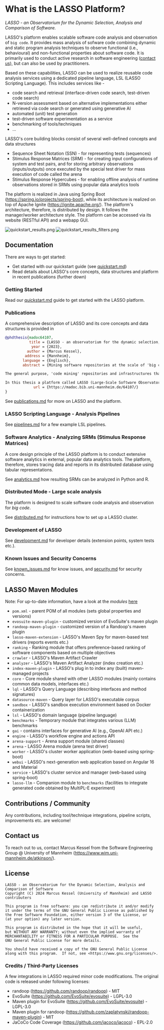 # What is the LASSO Platform?

_LASSO - an Observatorium for the Dynamic Selection, Analysis and Comparison of Software._

LASSO's platform enables scalable software code analysis and observation of `big code`. It provides mass analysis of sofware code combining dynamic and static program analysis techniques to observe functional (i.e., behavioural) and non-functional properties about software code. It is primarily used to conduct active research in software engineering ([contact us](#contact)), but can also be used by practitioners.

Based on these capabilities, LASSO can be used to realize reusable code analysis services using a dedicated pipeline language, LSL (LASSO Scripting Language). This includes services like -

* code search and retrieval (interface-driven code search, test-driven code search)
* N-version assessment based on alternative implementations either retrieved via code search or generated using generative AI
* automated (unit) test generation
* test-driven software experimentation as a service
* benchmarking of tools/techniques
* ...

LASSO's core building blocks consist of several well-defined concepts and data structures

* Sequence Sheet Notation (SSN) - for representing tests (sequences)
* Stimulus Response Matrices (SRM) - for creating input configurations of system and test pairs, and for storing arbitrary observations (inputs/outputs) once executed by the special test driver for mass execution of code called the arena
* Stimulus Response Hypercubes - for enabling offline analysis of runtime observations stored in SRMs using popular data analytics tools

The platform is realized in Java using Spring Boot (https://spring.io/projects/spring-boot), while its architecture is realized on top of Apache Ignite (https://ignite.apache.org/). The platform's architecture, therefore, is distributed by design. It follows the manager/worker architecture style. The platform can be accessed via its website (RESTful API) and a webapp GUI.

![quickstart_results.png](doc%2Fimg%2Fquickstart_results.png)
![quickstart_results_filters.png](doc%2Fimg%2Fquickstart_results_filters.png)
## Documentation

There are ways to get started:

* Get started with our quickstart guide (see [quickstart.md](doc%2Fquickstart.md))
* Read details about LASSO's core concepts, data structures and platform in recent publications (further down)

### Getting Started

Read our [quickstart.md](doc%2Fquickstart.md) guide to get started with the LASSO platform.

### Publications

A comprehensive description of LASSO and its core concepts and data structures is provided in

```bibtex
@phdthesis{madoc64107,
           title = {LASSO - an observatorium for the dynamic selection, analysis and comparison of software},
            year = {2023},
          author = {Marcus Kessel},
         address = {Mannheim},
        language = {Englisch},
        abstract = {Mining software repositories at the scale of 'big code' (i.e., big data) is a challenging activity. As well as finding a suitable software corpus and making it programmatically accessible through an index or database, researchers and practitioners have to establish an efficient analysis infrastructure and precisely define the metrics and data extraction approaches to be applied. Moreover, for analysis results to be generalisable, these tasks have to be applied at a large enough scale to have statistical significance, and if they are to be repeatable, the artefacts need to be carefully maintained and curated over time. Today, however, a lot of this work is still performed by human beings on a case-by-case basis, with the level of effort involved often having a significant negative impact on the generalisability and repeatability of studies, and thus on their overall scientific value.

The general purpose, 'code mining' repositories and infrastructures that have emerged in recent years represent a significant step forward because they automate many software mining tasks at an ultra-large scale and allow researchers and practitioners to focus on defining the questions they would like to explore at an abstract level. However, they are currently limited to static analysis and data extraction techniques, and thus cannot support (i.e., help automate) any studies which involve the execution of software systems. This includes experimental validations of techniques and tools that hypothesise about the behaviour (i.e., semantics) of software, or data analysis and extraction techniques that aim to measure dynamic properties of software.

In this thesis a platform called LASSO (Large-Scale Software Observatorium) is introduced that overcomes this limitation by automating the collection of dynamic (i.e., execution-based) information about software alongside static information. It features a single, ultra-large scale corpus of executable software systems created by amalgamating existing Open Source software repositories and a dedicated DSL for defining abstract selection and analysis pipelines. Its key innovations are integrated capabilities for searching for selecting software systems based on their exhibited behaviour and an 'arena' that allows their responses to software tests to be compared in a purely data-driven way. We call the platform a 'software observatorium' since it is a place where the behaviour of large numbers of software systems can be observed, analysed and compared.},
             url = {https://madoc.bib.uni-mannheim.de/64107/}
}
```

See [publications.md](doc%2Fpublications.md) for more on LASSO and the platform.

### LASSO Scripting Language - Analysis Pipelines

See [pipelines.md](doc%2Fpipelines.md) for a few example LSL pipelines.

### Software Analytics - Analyzing SRMs (Stimulus Response Matrices)

A core design principle of the LASSO platform is to conduct extensive software analytics in external, popular data analytics tools. The platform, therefore, stores tracing data and reports in its distributed database using tabular representations.

See [analytics.md](doc%2Fanalytics.md) how resulting SRMs can be analyzed in Python and R.

### Distributed Mode - Large scale analysis

The platform is designed to scale software code analysis and observation for _big code_.

See [distributed.md](doc%2Fdistributed.md) for instructions how to set up a LASSO cluster.

### Development of LASSO

See [development.md](doc%2Fdevelopment.md) for developer details (extension points, system tests etc.).

### Known Issues and Security Concerns

See [known_issues.md](doc%2Fknown_issues.md) for know issues, and [security.md](doc%2Fsecurity.md) for security concerns. 

## LASSO Maven Modules

Note: For up-to-date information, have a look at the _modules_ [here](./pom.xml)

* `pom.xml` - parent POM of all modules (sets global properties and versions)
* `evosuite-maven-plugin` - customized version of EvoSuite's maven plugin
* `randoop-maven-plugin` - customized version of a Randoop's maven plugin
* `lasso-maven-extension` - LASSO's Maven Spy for maven-based test drivers (reports events etc.)
* `ranking` - Ranking module that offers preference-based ranking of software components based on multiple objectives
* `crawler` - LASSO's Maven Artifact Crawler
* `analyzer` - LASSO's Maven Artifact Analyzer (index creation etc.)
* `index-maven-plugin` - LASSO's plug in to index any (built) maven-managed projects
* `core` - Core module shared with other LASSO modules (mainly contains common data models, interfaces etc.)
* `lql` - LASSO's Query Language (describing interfaces and method signatures)
* `datasource-maven` - Query layer for LASSO's executable corpus
* `sandbox` - LASSO's sandbox execution environment based on Docker containerization
* `lsl` - LASSO's domain language (pipeline language)
* `benchmarks` - Temporary module that integrates various (LLM) benchmarks
* `gai` - contains interfaces for generative AI (e.g., OpenAI API etc.)
* `engine` - LASSO's workflow engine and actions API
* `arena-support` - Arena support module (shared classes)
* `arena` - LASSO Arena module (arena test driver)
* `worker` - LASSO's cluster worker application (web-based using spring-boot)
* `webui` - LASSO's next-generation web application based on Angular 16 and Material
* `service` - LASSO's cluster service and manager (web-based using spring-boot)
* `lasso-llm` - Companion module to `benchmarks` (facilities to integrate generated code obtained by MultiPL-E experiment)

## Contributions / Community

Any contributions, including tool/technique integrations, pipeline scripts, improvements etc. are welcome!

## Contact us

To reach out to us, contact Marcus Kessel from the Software Engineering Group @ University of Mannheim (https://www.wim.uni-mannheim.de/atkinson/).

## License

```
LASSO - an Observatorium for the Dynamic Selection, Analysis and Comparison of Software
Copyright (C) 2024 Marcus Kessel (University of Mannheim) and LASSO contributers

This program is free software: you can redistribute it and/or modify
it under the terms of the GNU General Public License as published by
the Free Software Foundation, either version 3 of the License, or
(at your option) any later version.

This program is distributed in the hope that it will be useful,
but WITHOUT ANY WARRANTY; without even the implied warranty of
MERCHANTABILITY or FITNESS FOR A PARTICULAR PURPOSE.  See the
GNU General Public License for more details.

You should have received a copy of the GNU General Public License
along with this program.  If not, see <https://www.gnu.org/licenses/>.
```

### Credits / Third-Party Licenses

A few integrations in LASSO required minor code modifications. The original code is released under following licenses:

* randoop (https://github.com/randoop/randoop) - MIT
* EvoSuite (https://github.com/EvoSuite/evosuite) - LGPL-3.0
* Maven plugin for EvoSuite (https://github.com/EvoSuite/evosuite) - LGPL-3.0
* Maven plugin for randoop (https://github.com/zaplatynski/randoop-maven-plugin) - MIT
* JaCoCo Code Coverage (https://github.com/jacoco/jacoco) - EPL-2.0